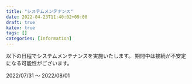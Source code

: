 ```yaml
---
title: "システムメンテナンス"
date: 2022-04-23T11:40:02+09:00
draft: true
katex: true
tags: []
categories: [Information]
---
```


以下の日程でシステムメンテナンスを実施いたします。
期間中は接続が不安定になる可能性がございます。

2022/07/31 〜 2022/08/01
